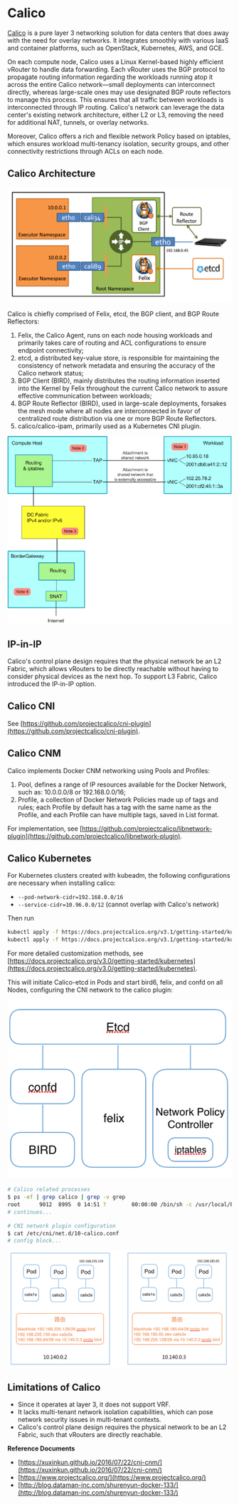 # Calico

[Calico](https://www.projectcalico.org/) is a pure layer 3 networking solution for data centers that does away with the need for overlay networks. It integrates smoothly with various IaaS and container platforms, such as OpenStack, Kubernetes, AWS, and GCE.

On each compute node, Calico uses a Linux Kernel-based highly efficient vRouter to handle data forwarding. Each vRouter uses the BGP protocol to propagate routing information regarding the workloads running atop it across the entire Calico network—small deployments can interconnect directly, whereas large-scale ones may use designated BGP route reflectors to manage this process. This ensures that all traffic between workloads is interconnected through IP routing. Calico's network can leverage the data center's existing network architecture, either L2 or L3, removing the need for additional NAT, tunnels, or overlay networks.

Moreover, Calico offers a rich and flexible network Policy based on iptables, which ensures workload multi-tenancy isolation, security groups, and other connectivity restrictions through ACLs on each node.

## Calico Architecture

![](../../.gitbook/assets/calico%20%281%29.png)

Calico is chiefly comprised of Felix, etcd, the BGP client, and BGP Route Reflectors:

1. Felix, the Calico Agent, runs on each node housing workloads and primarily takes care of routing and ACL configurations to ensure endpoint connectivity;
2. etcd, a distributed key-value store, is responsible for maintaining the consistency of network metadata and ensuring the accuracy of the Calico network status;
3. BGP Client (BIRD), mainly distributes the routing information inserted into the Kernel by Felix throughout the current Calico network to assure effective communication between workloads;
4. BGP Route Reflector (BIRD), used in large-scale deployments, forsakes the mesh mode where all nodes are interconnected in favor of centralized route distribution via one or more BGP Route Reflectors.
5. calico/calico-ipam, primarily used as a Kubernetes CNI plugin.

![](../../.gitbook/assets/calico2.png)

## IP-in-IP

Calico's control plane design requires that the physical network be an L2 Fabric, which allows vRouters to be directly reachable without having to consider physical devices as the next hop. To support L3 Fabric, Calico introduced the IP-in-IP option.

## Calico CNI

See [https://github.com/projectcalico/cni-plugin](https://github.com/projectcalico/cni-plugin).

## Calico CNM

Calico implements Docker CNM networking using Pools and Profiles:

1. Pool, defines a range of IP resources available for the Docker Network, such as: 10.0.0.0/8 or 192.168.0.0/16;
2. Profile, a collection of Docker Network Policies made up of tags and rules; each Profile by default has a tag with the same name as the Profile, and each Profile can have multiple tags, saved in List format.

For implementation, see [https://github.com/projectcalico/libnetwork-plugin](https://github.com/projectcalico/libnetwork-plugin).

## Calico Kubernetes

For Kubernetes clusters created with kubeadm, the following configurations are necessary when installing calico:

* `--pod-network-cidr=192.168.0.0/16`
* `--service-cidr=10.96.0.0/12` (cannot overlap with Calico's network)

Then run

```bash
kubectl apply -f https://docs.projectcalico.org/v3.1/getting-started/kubernetes/installation/hosted/rbac-kdd.yaml
kubectl apply -f https://docs.projectcalico.org/v3.1/getting-started/kubernetes/installation/hosted/kubernetes-datastore/calico-networking/1.7/calico.yaml
```

For more detailed customization methods, see [https://docs.projectcalico.org/v3.0/getting-started/kubernetes](https://docs.projectcalico.org/v3.0/getting-started/kubernetes).

This will initiate Calico-etcd in Pods and start bird6, felix, and confd on all Nodes, configuring the CNI network to the calico plugin:

![](../../.gitbook/assets/calico-components%20%281%29.png)

```bash
# Calico related processes
$ ps -ef | grep calico | grep -v grep
root      9012  8995  0 14:51 ?        00:00:00 /bin/sh -c /usr/local/bin/etcd --name=calico --data-dir=/var/etcd/calico-data --advertise-client-urls=http://$CALICO_ETCD_IP:6666 --listen-client-urls=http://0.0.0.0:6666 --listen-peer-urls=http://0.0.0.0:6667
# continues...
```

```bash
# CNI network plugin configuration
$ cat /etc/cni/net.d/10-calico.conf
# config block...
```

![](../../.gitbook/assets/calico-flow%20%283%29.png)

## Limitations of Calico

* Since it operates at layer 3, it does not support VRF.
* It lacks multi-tenant network isolation capabilities, which can pose network security issues in multi-tenant contexts.
* Calico's control plane design requires the physical network to be an L2 Fabric, such that vRouters are directly reachable.

 **Reference Documents** 

* [https://xuxinkun.github.io/2016/07/22/cni-cnm/](https://xuxinkun.github.io/2016/07/22/cni-cnm/)
* [https://www.projectcalico.org/](https://www.projectcalico.org/)
* [http://blog.dataman-inc.com/shurenyun-docker-133/](http://blog.dataman-inc.com/shurenyun-docker-133/)